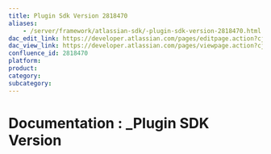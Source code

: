 ```yaml
---
title: Plugin Sdk Version 2818470
aliases:
    - /server/framework/atlassian-sdk/-plugin-sdk-version-2818470.html
dac_edit_link: https://developer.atlassian.com/pages/editpage.action?cjm=wozere&pageId=2818470
dac_view_link: https://developer.atlassian.com/pages/viewpage.action?cjm=wozere&pageId=2818470
confluence_id: 2818470
platform:
product:
category:
subcategory:
---
```

# Documentation : \_Plugin SDK Version

























